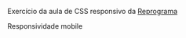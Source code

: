 Exercício da aula de CSS responsivo da [Reprograma](https://github.com/reprograma)

Responsividade mobile
